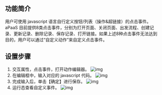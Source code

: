 ## 功能简介
用户可使用 javascript 语言自行定义按钮/列表（操作&超链接）的点击事件。 aPaaS 目前提供8类点击事件，分别为打开页面、关闭页面、出发流程、创建记录、更新记录、删除记录、保存记录、打开链接。如果上述8种点击事件无法达到目的，用户可以通过“自定义动作”来自定义点击事件。

## 设置步骤
1. 交互属性，点击事件，打开动作编辑器。
 ![img](https://main.qcloudimg.com/raw/f066762065d13f5c8650476360e4af50.png)        
2. 在编辑框中，输入对应的 javascript 代码。
![img](https://main.qcloudimg.com/raw/af0051766e9836e7c333b543b19da661.png)        
3. 完成输入后，单击【确定】进行保存。
![img](https://main.qcloudimg.com/raw/82df30fa05793811ba6b839893b20c54.png)        
4. 运行态查看自定义事件。
![img](https://main.qcloudimg.com/raw/bae86eee18ba6ab34428bd87c808150c.png)        
